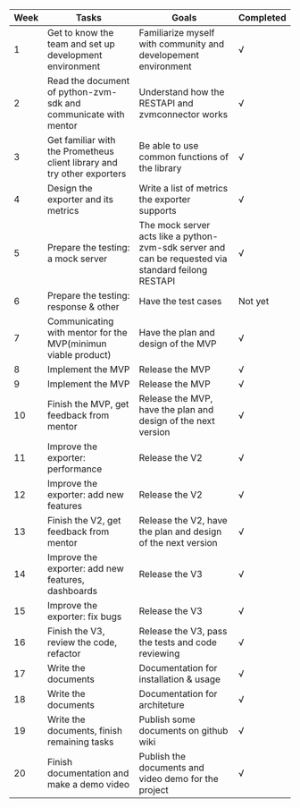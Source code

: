 | Week | Tasks | Goals | Completed |
|------|-------|-------|-----------|
|   1  | Get to know the team and set up development environment                  | Familiarize myself with community and developement environment| √  |
|   2  | Read the document of python-zvm-sdk and communicate with mentor | Understand how the RESTAPI and zvmconnector works   | √ |
|   3  | Get familiar with the Prometheus client library and try other exporters    | Be able to use common functions of the library                                                      | √ |
|   4  | Design the exporter and its metrics                                        | Write a list of metrics the exporter supports                                                       | √ |
|   5  | Prepare the testing: a mock server                                         | The mock server acts like a python-zvm-sdk server and can be requested via standard feilong RESTAPI | √ |
|   6  | Prepare the testing: response & other                                      | Have the test cases                                                                                 | Not yet |
|   7  | Communicating with mentor for the MVP(minimun viable product)              | Have the plan and design of the MVP                                                                 | √ |
|   8  | Implement the MVP                                                          | Release the MVP                                                                                     | √ |
|   9  | Implement the MVP                                                          | Release the MVP                                                                                     | √ |
|  10  | Finish the MVP, get feedback from mentor                                   | Release the MVP, have the plan and design of the next version                                       | √ |
|  11  | Improve the exporter: performance                                          | Release the V2                                                                                      | √ |
|  12  | Improve the exporter: add new features                                     | Release the V2                                                                                      | √ |
|  13  | Finish the V2, get feedback from mentor                                    | Release the V2, have the plan and design of the next version                                        | √ |
|  14  | Improve the exporter: add new features, dashboards                         | Release the V3                                                                                      | √ |
|  15  | Improve the exporter: fix bugs                                             | Release the V3                                                                                      | √ |
|  16  | Finish the V3, review the code, refactor                                   | Release the V3, pass the tests and code reviewing                                                   | √ |
|  17  | Write the documents                                                        | Documentation for installation & usage                                                              | √ |
|  18  | Write the documents                                                        | Documentation for architeture                                                                       | √ |
|  19  | Write the documents, finish remaining tasks                                | Publish some documents on github wiki                                                               | √ |
|  20  | Finish documentation and make a demo video                                 | Publish the documents and video demo for the project                                                | √ |
